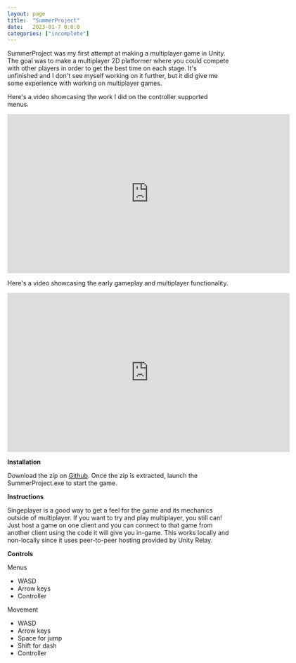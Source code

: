 ```yaml
---
layout: page
title:  "SummerProject"
date:   2023-01-7 0:0:0
categories: ["incomplete"]
---
```

SummerProject was my first attempt at making a multiplayer game in Unity. The goal was to make a multiplayer 2D platformer where you could compete with other players in order to get the best time on each stage. It's unfinished and I don't see myself working on it further, but it did give me some experience with working on multiplayer games.

Here's a video showcasing the work I did on the controller supported menus.

<center><iframe width="642" height="362" src="https://www.youtube-nocookie.com/embed/YNu3R7vVff8?si=r4Wvz4Awg7ROA96Y" title="YouTube video player" frameborder="0" allow="accelerometer; autoplay; clipboard-write; encrypted-media; gyroscope; picture-in-picture; web-share" referrerpolicy="strict-origin-when-cross-origin" allowfullscreen></iframe></center>

Here's a video showcasing the early gameplay and multiplayer functionality.

<center><iframe width="642" height="362" src="https://www.youtube-nocookie.com/embed/h7165bgv6Mk?si=2tvy6EWVEgTKLLoN" title="YouTube video player" frameborder="0" allow="accelerometer; autoplay; clipboard-write; encrypted-media; gyroscope; picture-in-picture; web-share" referrerpolicy="strict-origin-when-cross-origin" allowfullscreen></iframe></center>

**Installation** 

Download the zip on [Github][sp-git]. Once the zip is extracted, launch the SummerProject.exe to start the game.

**Instructions** 

Singeplayer is a good way to get a feel for the game and its mechanics outside of multiplayer. If you want to try and play multiplayer, you still can! Just host a game on one client and you can connect to that game from another client using the code it will give you in-game. This works locally and non-locally since it uses peer-to-peer hosting provided by Unity Relay.

**Controls**

Menus
 - WASD
 - Arrow keys
 - Controller

Movement
 - WASD
 - Arrow keys
 - Space for jump
 - Shift for dash
 - Controller

[sp-git]: https://github.com/DustinSchimel/SummerProject

